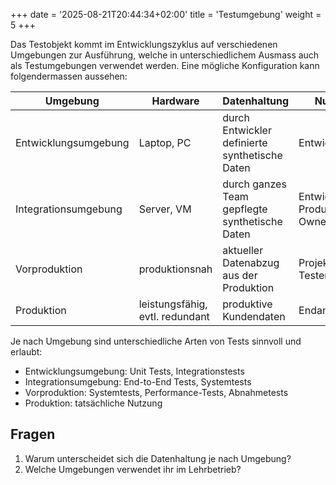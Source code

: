 +++
date = '2025-08-21T20:44:34+02:00'
title = 'Testumgebung'
weight = 5
+++

Das Testobjekt kommt im Entwicklungszyklus auf verschiedenen Umgebungen zur Ausführung, welche in unterschiedlichem Ausmass auch als Testumgebungen verwendet werden. Eine mögliche Konfiguration kann folgendermassen aussehen:

| Umgebung             | Hardware                        | Datenhaltung                                   | Nutzer                    |
|----------------------|---------------------------------|------------------------------------------------|---------------------------|
| Entwicklungsumgebung | Laptop, PC                      | durch Entwickler definierte synthetische Daten | Entwickler                |
| Integrationsumgebung | Server, VM                      | durch ganzes Team gepflegte synthetische Daten | Entwickler, Product Owner |
| Vorproduktion        | produktionsnah                  | aktueller Datenabzug aus der Produktion        | Projektleiter, Tester     |
| Produktion           | leistungsfähig, evtl. redundant | produktive Kundendaten                         | Endanwender               |

Je nach Umgebung sind unterschiedliche Arten von Tests sinnvoll und erlaubt:

- Entwicklungsumgebung: Unit Tests, Integrationstests
- Integrationsumgebung: End-to-End Tests, Systemtests
- Vorproduktion: Systemtests, Performance-Tests, Abnahmetests
- Produktion: tatsächliche Nutzung

## Fragen

1. Warum unterscheidet sich die Datenhaltung je nach Umgebung?
2. Welche Umgebungen verwendet ihr im Lehrbetrieb?

